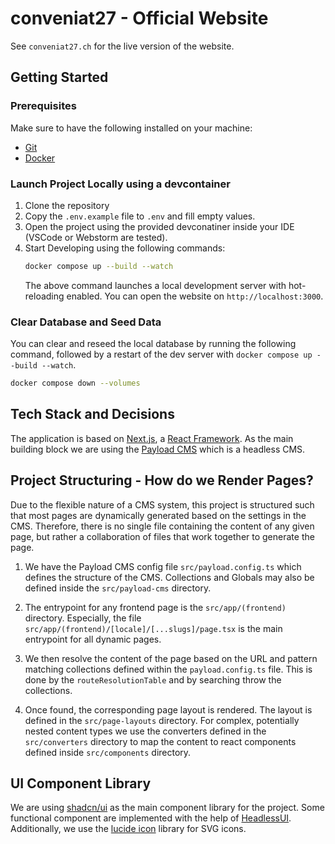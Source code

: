 # conveniat27 - Official Website

See `conveniat27.ch` for the live version of the website.

## Getting Started

### Prerequisites

Make sure to have the following installed on your machine:

- [Git](https://git-scm.com/)
- [Docker](https://www.docker.com/)

### Launch Project Locally using a devcontainer

1. Clone the repository
2. Copy the `.env.example` file to `.env` and fill empty values.
3. Open the project using the provided devconatiner inside your IDE (VSCode or Webstorm are tested).
3. Start Developing using the following commands:
   ```bash
   docker compose up --build --watch
   ```
   The above command launches a local development server with hot-reloading enabled.
   You can open the website on `http://localhost:3000`.

### Clear Database and Seed Data

You can clear and reseed the local database by running the following command, followed by a restart of the dev server
with `docker compose up --build --watch`.

```bash
docker compose down --volumes
```

## Tech Stack and Decisions

The application is based on [Next.js](https://nextjs.org/docs/canary/app/api-reference/functions/generate-metadata), a
[React Framework](https://19.react.dev/). As the main building block we are using
the [Payload CMS](https://payloadcms.com/docs/beta/getting-started/what-is-payload) which is a headless CMS.

## Project Structuring - How do we Render Pages?

Due to the flexible nature of a CMS system, this project is structured such that most pages are dynamically generated
based on the settings in the CMS. Therefore, there is no single file containing the content of any given page, but
rather a collaboration of files that work together to generate the page.

1. We have the Payload CMS config file `src/payload.config.ts` which defines the structure of the CMS. Collections and
   Globals may also be defined inside the `src/payload-cms` directory.

2. The entrypoint for any frontend page is the `src/app/(frontend)` directory. Especially, the file
   `src/app/(frontend)/[locale]/[...slugs]/page.tsx` is the main entrypoint for all dynamic pages.

3. We then resolve the content of the page based on the URL and pattern matching collections defined within the
   `payload.config.ts` file. This is done by the `routeResolutionTable` and by searching throw the collections.

4. Once found, the corresponding page layout is rendered. The layout is defined in the `src/page-layouts` directory.
   For complex, potentially nested content types we use the converters defined in the `src/converters` directory to
   map the content to react components defined inside `src/components` directory.

## UI Component Library

We are using [shadcn/ui](https://ui.shadcn.com/) as the main component library for the project. Some functional
component are implemented with the help of [HeadlessUI](https://headlessui.com/). Additionally, we use
the [lucide icon](https://lucide.dev/icons/) library for SVG icons.
